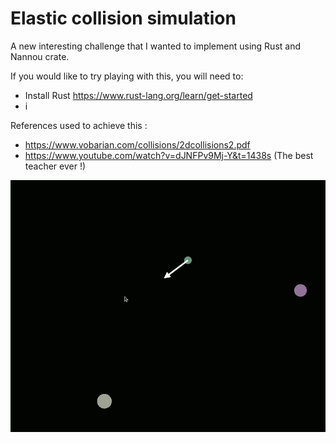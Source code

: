 # Elastic collision simulation

A new interesting challenge that I wanted to implement using Rust and Nannou crate.

If you would like to try playing with this, you will need to:
* Install Rust https://www.rust-lang.org/learn/get-started
* i


References used to achieve this :
* https://www.vobarian.com/collisions/2dcollisions2.pdf
* https://www.youtube.com/watch?v=dJNFPv9Mj-Y&t=1438s (The best teacher ever !)

![alt text](https://github.com/whatsop/elastic_collision/blob/master/elastic_collision.GIF "Logo Title Text 1")

